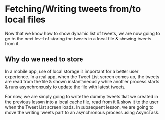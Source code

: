 # Fetching/Writing tweets from/to local files

Now that we know how to show dynamic list of tweets, we are now going to go to the next level of storing the tweets in a local file & showing tweets from it.

## Why do we need to store

In a mobile app, use of local storage is important for a better user experience. In a real app, when the Tweet List screen comes up, the tweets are read from the file & shown instantaneously while another process starts & runs asynchronously to update the file with latest tweets. 

For now, we are simply going to write the dummy tweets that we created in the previous lesson into a local cache file, read from it & show it to the user when the Tweet List screen loads. In subsequent lesson, we are going to move the writing tweets part to an asynchronous process using AsyncTask. 


